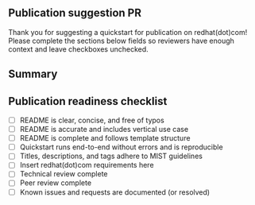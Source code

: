 ## Publication suggestion PR 

Thank you for suggesting a quickstart for publication on redhat(dot)com! 
Please complete the sections below fields so reviewers have enough context 
and leave checkboxes unchecked.

## Summary 
<!-- 
Briefly describe why this quickstart should be prioritized for 
publication. What's its purpose, target audience and industry, potential 
impact, and why it's needed." 
-->

## Publication readiness checklist
- [ ] README is clear, concise, and free of typos
- [ ] README is accurate and includes vertical use case
- [ ] README is complete and follows template structure
- [ ] Quickstart runs end-to-end without errors and is reproducible
- [ ] Titles, descriptions, and tags adhere to MIST guidelines <!-- add this step here? -->
- [ ] Insert redhat(dot)com requirements here
- [ ] Technical review complete
- [ ] Peer review complete
- [ ] Known issues and requests are documented (or resolved)
